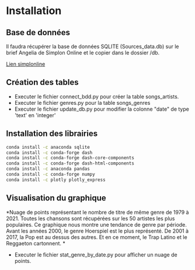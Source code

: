 # Installation


## Base de données

Il faudra récupérer la base de données SQLITE (Sources_data.db) sur le brief Angelia de Simplon Online et le copier dans le dossier /db.

[Lien simplonline](https://simplonline.co/login)


## Création des tables 

- Executer le fichier connect_bdd.py pour créer la table songs_artists.
- Executer le fichier genres.py pour la table songs_genres
- Executer le fichier update_db.py pour modifier la colonne "date" de type 'text' en 'integer'


## Installation des librairies

```bash
conda install -c anaconda sqlite
conda install -c conda-forge dash
conda install -c conda-forge dash-core-components
conda install -c conda-forge dash-html-components
conda install -c anaconda pandas
conda install -c conda-forge numpy
conda install -c plotly plotly_express

```

## Visualisation du graphique

*Nuage de points représentant le nombre de titre de même genre de 1979 à 2021. Toutes les chansons sont récupérées sur les 50 artistes les plus populaires. Ce graphique nous montre une tendance de genre par période. Avant les années 2000, le genre Hoerspiel est le plus représenté. De 2001 à 2017, la Pop est au dessus des autres. Et en ce moment, le Trap Latino et le Reggaeton cartonnent. *
- Executer le fichier stat_genre_by_date.py pour afficher un nuage de points.



